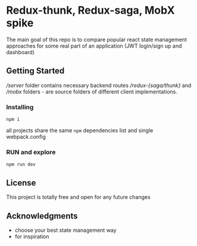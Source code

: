 # Redux-thunk, Redux-saga, MobX spike

The main goal of this repo is to compare popular react state management approaches for some real part of an application (JWT login/sign up and dashboard)

## Getting Started
*/server* folder contains necessary backend routes
*/redux-{saga/thunk}* and */mobx* folders - are source folders of different client implementations.

### Installing
```
npm i
```
all projects share the same `npm` dependencies list and single webpack.config

### RUN and explore

```
npm run dev
```

## License

This project is totally free and open for any future changes

## Acknowledgments

* choose your best state management way
* for inspiration
